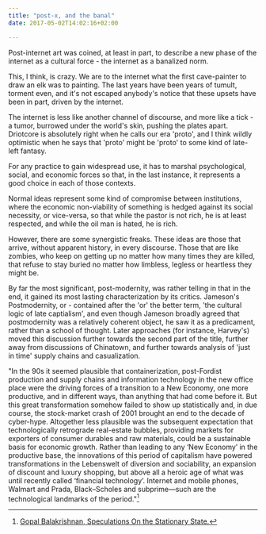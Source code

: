 ```yaml
---
title: "post-x, and the banal"
date: 2017-05-02T14:02:16+02:00

---
```


Post-internet art was coined, at least in part, to describe a new phase of the internet as a cultural force - the internet as a banalized norm.

This, I think, is crazy. We are to the internet what the first cave-painter to draw an elk was to painting. The last years have been years of tumult, torment even, and it's not escaped anybody's notice that these upsets have been in part, driven by the internet.

The internet is less like another channel of discourse, and more like a tick - a tumor, burrowed under the world's skin, pushing the plates apart. Driotcore is absolutely right when he calls our era 'proto', and I think wildly optimistic when he says that 'proto' might be 'proto' to some kind of late-left fantasy. 

For any practice to gain widespread use, it has to marshal psychological, social, and economic forces so that, in the last instance, it represents a good choice in each of those contexts. 

Normal ideas represent some kind of compromise between institutions, where the economic non-viability of something is hedged against its social necessity, or vice-versa, so that while the pastor is not rich, he is at least respected, and while the oil man is hated, he is rich.

However, there are some synergistic freaks. These ideas are those that arrive, without apparent history, in every discourse. Those that are like zombies, who keep on getting up no matter how many times they are killed, that refuse to stay buried no matter how limbless, legless or heartless they might be.

By far the most significant, post-modernity, was rather telling in that in the end, it gained its most lasting characterization by its critics. Jameson's Postmodernity, or - contained after the 'or' the better term, 'the cultural logic of late captialism', and even though Jameson broadly agreed that postmodernity was a relatively coherent object, he saw it as a predicament, rather than a school of thought. Later approaches (for instance, Harvey's) moved this discussion further towards the second part of the title, further away from discussions of Chinatown, and further towards analysis of 'just in time' supply chains and casualization.

"In the 90s it seemed plausible that containerization, post-Fordist production and supply chains and information technology in the new office place were the driving forces of a transition to a New Economy, one more productive, and in different ways, than anything that had come before it. But this great transformation somehow failed to show up statistically and, in due course, the stock-market crash of 2001 brought an end to the decade of cyber-hype. Altogether less plausible was the subsequent expectation that technologically retrograde real-estate bubbles, providing markets for exporters of consumer durables and raw materials, could be a sustainable basis for economic growth. Rather than leading to any ‘New Economy’ in the productive base, the innovations of this period of capitalism have powered transformations in the Lebenswelt of diversion and sociability, an expansion of discount and luxury shopping, but above all a heroic age of what was until recently called ‘financial technology’. Internet and mobile phones, Walmart and Prada, Black–Scholes and subprime—such are the technological landmarks of the period."[^1]









[^1]:[Gopal Balakrishnan, Speculations On the Stationary State.](https://newleftreview.org/II/59/gopal-balakrishnan-speculations-on-the-stationary-state)

